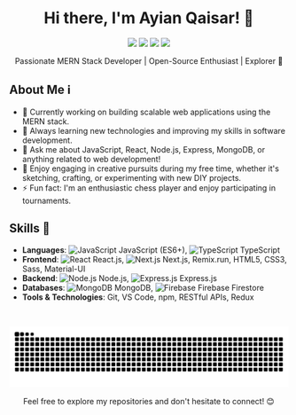 <!-- Header -->
<h1 align="center">Hi there, I'm Ayian Qaisar! 👋</h1>
<p align="center">
  <a href="https://www.linkedin.com/in/ayian-qaisar"><img src="https://img.shields.io/badge/LinkedIn-Ayian%20Qaisar-blue?style=flat&logo=linkedin"></a>
  <a href="mailto:ayianqaisar20@gmail.com"><img src="https://img.shields.io/badge/Gmail-ayianqaisar20%40gmail.com-red?style=flat&logo=gmail"></a>
  <a href="https://discord.gg/eVmpmhjGEY"><img src="https://img.shields.io/badge/Discord-https%3A%2F%2Fdiscord.gg%2FeVmpmhjGEY-blue?style=flat&logo=discord"></a>
  <a href="https://www.behance.net/ayianqaisar"><img src="https://img.shields.io/badge/Behance-Ayian%20Qaisar-blue?style=flat&logo=behance"></a>
</p>

<!-- Introduction -->
<p align="center">Passionate MERN Stack Developer | Open-Source Enthusiast | Explorer 🚀</p>

<!-- About Me -->
## About Me ℹ️
- 🔭 Currently working on building scalable web applications using the MERN stack.
- 🌱 Always learning new technologies and improving my skills in software development.
- 💬 Ask me about JavaScript, React, Node.js, Express, MongoDB, or anything related to web development!
- 🎨 Enjoy engaging in creative pursuits during my free time, whether it's sketching, crafting, or experimenting with new DIY projects.
- ⚡ Fun fact: I'm an enthusiastic chess player and enjoy participating in tournaments.

<!-- Skills -->
## Skills 💼
- **Languages**: ![JavaScript](https://img.icons8.com/color/30/000000/javascript.png) JavaScript (ES6+), ![TypeScript](https://img.icons8.com/color/30/000000/typescript.png) TypeScript
- **Frontend**: ![React](https://img.icons8.com/ultraviolet/30/000000/react.png) React.js, ![Next.js](https://img.icons8.com/color/30/000000/nextjs.png) Next.js, Remix.run, HTML5, CSS3, Sass, Material-UI
- **Backend**: ![Node.js](https://img.icons8.com/color/30/000000/nodejs.png) Node.js, ![Express.js](https://img.icons8.com/office/30/000000/express-js.png) Express.js
- **Databases**: ![MongoDB](https://img.icons8.com/color/30/000000/mongodb.png) MongoDB, ![Firebase](https://img.icons8.com/color/30/000000/firebase.png) Firebase Firestore
- **Tools & Technologies**: Git, VS Code, npm, RESTful APIs, Redux


<!-- Snake Animation -->
<br clear="both">
<p align="center"><img src="https://raw.githubusercontent.com/Ayian-Qaisar/Ayian-Qaisar/output/github-contribution-grid-snake.svg" alt="Snake animation" /></p>

<!-- Footer -->
<p align="center">Feel free to explore my repositories and don't hesitate to connect! 😊</p>
